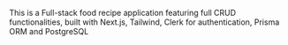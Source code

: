 This is a Full-stack food recipe application featuring full CRUD functionalities, built with Next.js, Tailwind, Clerk for authentication, Prisma ORM and PostgreSQL
